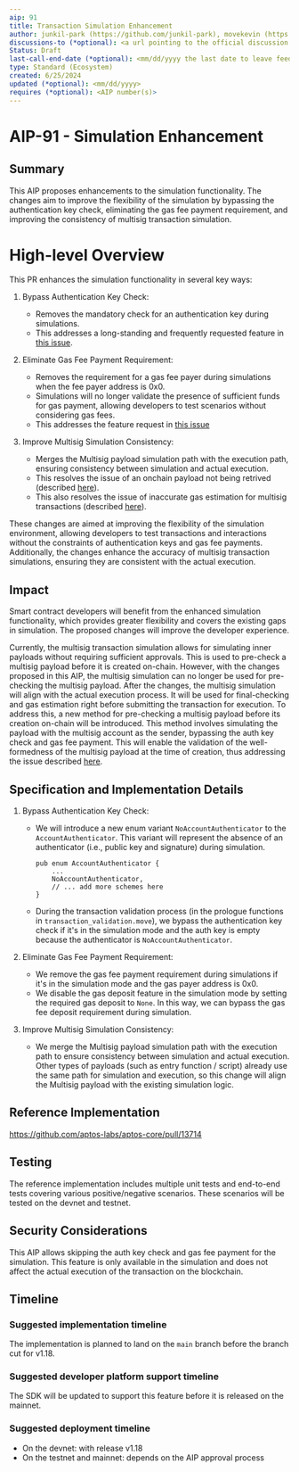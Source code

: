 ```yaml
---
aip: 91
title: Transaction Simulation Enhancement
author: junkil-park (https://github.com/junkil-park), movekevin (https://github.com/movekevin), gregnazario (https://github.com/gregnazario)
discussions-to (*optional): <a url pointing to the official discussion thread>
Status: Draft
last-call-end-date (*optional): <mm/dd/yyyy the last date to leave feedbacks and reviews>
type: Standard (Ecosystem)
created: 6/25/2024
updated (*optional): <mm/dd/yyyy>
requires (*optional): <AIP number(s)>
---
```


# AIP-91 - Simulation Enhancement

## Summary

This AIP proposes enhancements to the simulation functionality. The changes aim to improve the flexibility of the simulation by bypassing the authentication key check, eliminating the gas fee payment requirement, and improving the consistency of multisig transaction simulation.

# High-level Overview

This PR enhances the simulation functionality in several key ways:

1. Bypass Authentication Key Check:
   * Removes the mandatory check for an authentication key during simulations.
   * This addresses a long-standing and frequently requested feature in [this issue](https://github.com/aptos-labs/aptos-core/issues/6862).

2. Eliminate Gas Fee Payment Requirement:
   * Removes the requirement for a gas fee payer during simulations when the fee payer address is 0x0.
   * Simulations will no longer validate the presence of sufficient funds for gas payment, allowing developers to test scenarios without considering gas fees.
   * This addresses the feature request in [this issue](https://github.com/aptos-labs/aptos-core/issues/13686)

3. Improve Multisig Simulation Consistency:
   * Merges the Multisig payload simulation path with the execution path, ensuring consistency between simulation and actual execution.
   * This resolves the issue of an onchain payload not being retrived (described [here](https://github.com/aptos-labs/aptos-core/issues/12703)).
   * This also resolves the issue of inaccurate gas estimation for multisig transactions (described [here](https://github.com/aptos-labs/aptos-core/issues/12704)).

These changes are aimed at improving the flexibility of the simulation environment, allowing developers to test transactions and interactions without the constraints of authentication keys and gas fee payments. Additionally, the changes enhance the accuracy of multisig transaction simulations, ensuring they are consistent with the actual execution.

## Impact

Smart contract developers will benefit from the enhanced simulation functionality, which provides greater flexibility and covers the existing gaps in simulation. The proposed changes will improve the developer experience.

Currently, the multisig transaction simulation allows for simulating inner payloads without requiring sufficient approvals. This is used to pre-check a multisig payload before it is created on-chain. However, with the changes proposed in this AIP, the multisig simulation can no longer be used for pre-checking the multisig payload. After the changes, the multisig simulation will align with the actual execution process. It will be used for final-checking and gas estimation right before submitting the transaction for execution. To address this, a new method for pre-checking a multisig payload before its creation on-chain will be introduced. This method involves simulating the payload with the multisig account as the sender, bypassing the auth key check and gas fee payment. This will enable the validation of the well-formedness of the multisig payload at the time of creation, thus addressing the issue described  [here](https://github.com/aptos-labs/aptos-core/issues/11106).

## Specification and Implementation Details

1. Bypass Authentication Key Check:
   * We will introduce a new enum variant `NoAccountAuthenticator` to the `AccountAuthenticator`. This variant will represent the absence of an authenticator (i.e., public key and signature) during simulation.
        ```
        pub enum AccountAuthenticator {
            ...
            NoAccountAuthenticator,
            // ... add more schemes here
        }
        ```
   * During the transaction validation process (in the prologue functions in `transaction_validation.move`), we bypass the authentication key check if it's in the simulation mode and the auth key is empty because the authenticator is `NoAccountAuthenticator`.

2. Eliminate Gas Fee Payment Requirement:
    * We remove the gas fee payment requirement during simulations if it's in the simulation mode and the gas payer address is 0x0.
    * We disable the gas deposit feature in the simulation mode by setting the required gas deposit to `None`. In this way, we can bypass the gas fee deposit requirement during simulation.

3. Improve Multisig Simulation Consistency:
    * We merge the Multisig payload simulation path with the execution path to ensure consistency between simulation and actual execution. Other types of payloads (such as entry function / script) already use the same path for simulation and execution, so this change will align the Multisig payload with the existing simulation logic.

## Reference Implementation

https://github.com/aptos-labs/aptos-core/pull/13714

## Testing

The reference implementation includes multiple unit tests and end-to-end tests covering various positive/negative scenarios. These scenarios will be tested on the devnet and testnet.

## Security Considerations

This AIP allows skipping the auth key check and gas fee payment for the simulation. This feature is only available in the simulation and does not affect the actual execution of the transaction on the blockchain.

## Timeline

### Suggested implementation timeline

The implementation is planned to land on the `main` branch before the branch cut for v1.18.

### Suggested developer platform support timeline

The SDK will be updated to support this feature before it is released on the mainnet.

### Suggested deployment timeline

* On the devnet: with release v1.18
* On the testnet and mainnet: depends on the AIP approval process

